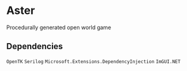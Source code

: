 # Aster

Procedurally generated open world game

## Dependencies

`OpenTK` `Serilog` `Microsoft.Extensions.DependencyInjection` `ImGUI.NET`
